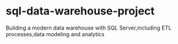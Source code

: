 # sql-data-warehouse-project
Building a modern data warehouse with SQL Server,including ETL processes,data modeling and analytics
